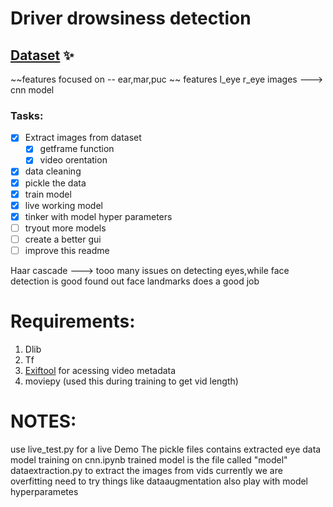 # Driver drowsiness detection 

## [Dataset](https://sites.google.com/view/utarldd/home) :sparkles:

~~features focused on -- ear,mar,puc ~~
features l_eye r_eye images ---> cnn model


### Tasks:
- [x] Extract images from dataset
    - [x] getframe function
    - [x] video orentation
- [x] data cleaning
- [x] pickle the data
- [x] train model
- [x] live working model
- [x] tinker with model hyper parameters
- [ ] tryout more models
- [ ] create a better gui
- [ ] improve this readme

Haar cascade ---> tooo many issues on detecting eyes,while face detection is good
found out face landmarks does a good job

# Requirements:
1. Dlib
2. Tf
3. [Exiftool](https://exiftool.org/) for acessing video metadata
4. moviepy (used this during training to get vid length)

# NOTES:
use live_test.py for a live Demo
The pickle files contains extracted eye data
model training on cnn.ipynb
trained model is the file called "model"
dataextraction.py to extract the images from vids
currently we are overfitting 
need to try things like dataaugmentation also play with model hyperparametes 
